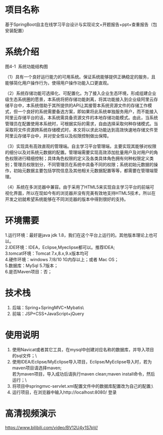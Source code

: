 # 项目名称

基于SpringBoot自主在线学习平台设计与实现论文+开题报告+ppt+查重报告（包安装配置）

# 系统介绍
图4-1  系统功能结构图

（1）具有一个良好运行能力的可用系统。保证系统能够提供正确稳定的服务，且能够简化用户操作行为，使得用户操作功能入口更直观。

（2）系统存储功能可选择化、可配置化。为了接入企业生态环境，形成组建企业级生态系统圈的愿景，本系统将把存储功能剥离，将其功能接入到企业级阿里云存储平台中，本系统借助于其所提供的API让其接管本系统资源文件的存储工作模式，但一个良好的系统需要备选方案，即如果将此系统单独服务用户，而不能接入阿里云存储平台的话，本系统需具备资源文件的本地存储功能模式。由此，当系统管理员在配置使用本系统时，可根据实际的需求，自由选择采取何种存储模式。当采取将文件资源跨系统存储模式时，本文将以求此功能达到高效快速地存储文件至阿里云存储平台中，并对安全性以及权限控制做出保障。

（3）实现具有高效直观的管理端。自主学习平台管理端，主要实现其能够对权限的细分以及对系统元数据的配置。管理端需要实现高效添加批量用户及对用户的角色权限进行精细控制；具体角色权限的定义及各类具体角色拥有何种权限定义类别；管理员权限划分，不同管理员在系统中具备不同的权限；系统初始元数据的操作，初始元数据主要包括学院信息及其他相关元数据配置等等，都需要在管理端管理。

（4）系统在多浏览器中兼容。由于采用了HTML5来实现自主学习平台的前端可视化界面，所以在现如今有的浏览器并没有完美有效地支持HTML5技术，所以在开发之初就希望系统能够在不同浏览器的版本中得到很好的支持。

# 环境需要

1.运行环境：最好是java jdk 1.8，我们在这个平台上运行的。其他版本理论上也可以。\
2.IDE环境：IDEA，Eclipse,Myeclipse都可以。推荐IDEA;\
3.tomcat环境：Tomcat 7.x,8.x,9.x版本均可\
4.硬件环境：windows 7/8/10 1G内存以上；或者 Mac OS； \
5.数据库：MySql 5.7版本；\
6.是否Maven项目：否；

# 技术栈

1. 后端：Spring+SpringMVC+Mybatis\
2. 前端：JSP+CSS+JavaScript+jQuery

# 使用说明

1. 使用Navicat或者其它工具，在mysql中创建对应名称的数据库，并导入项目的sql文件；\
2. 使用IDEA/Eclipse/MyEclipse导入项目，Eclipse/MyEclipse导入时，若为maven项目请选择maven;\
若为maven项目，导入成功后请执行maven clean;maven install命令，然后运行；\
3. 将项目中springmvc-servlet.xml配置文件中的数据库配置改为自己的配置;\
4. 运行项目，在浏览器中输入http://localhost:8080/ 登录

# 高清视频演示

https://www.bilibili.com/video/BV12U4y1S7pV/


​